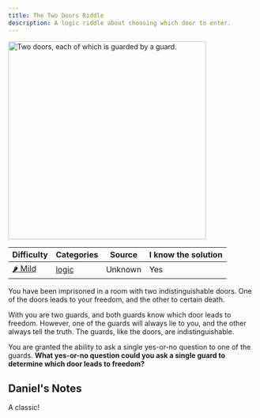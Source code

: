 ```yaml
---
title: The Two Doors Riddle
description: A logic riddle about choosing which door to enter.
---
```


<img src="/assets/generated/two-doors-riddle.webp" alt="Two doors, each of which is guarded by a guard." width="400px" height="400px" />

| Difficulty                        | Categories                       | Source  | I know the solution |
| --------------------------------- | -------------------------------- | ------- | ------------------- |
| [🌶️ Mild](/riddles/#mild-riddles) | [logic](/riddles/#logic-riddles) | Unknown | Yes                 |

You have been imprisoned in a room with two indistinguishable doors. One of the doors leads to your freedom, and the other to certain death.

With you are two guards, and both guards know which door leads to freedom. However, one of the guards will always lie to you, and the other always tell the truth. The guards, like the doors, are indistinguishable.

You are granted the ability to ask a single yes-or-no question to one of the guards. **What yes-or-no question could you ask a single guard to determine which door leads to freedom?**

## Daniel's Notes

A classic!
